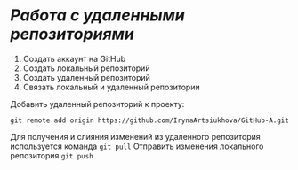 # ***Работа с удаленными репозиториями***

1. Создать аккаунт на GitHub
2. Создать локальный репозиторий
3. Создать удаленный репозиторий
4. Связать локальный и удаленный репозитории

Добавить удаленный репозиторий к проекту:
```
git remote add origin https://github.com/IrynaArtsiukhova/GitHub-A.git
```
Для получения и слияния изменений из удаленного репозитория используется команда
`git pull`
Отправить изменения локального репозитория 
`git push` 


